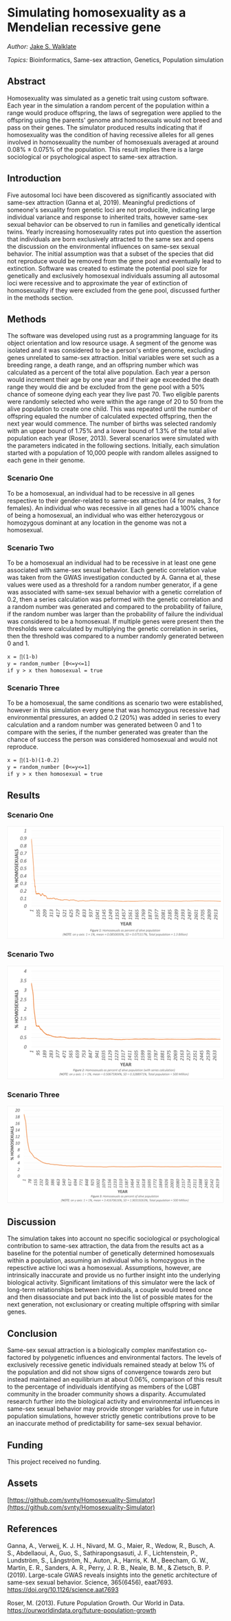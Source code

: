 # Simulating homosexuality as a Mendelian recessive gene
*Author:* [Jake S. Walklate](https://www.linkedin.com/in/svnty)

*Topics:* Bioinformatics, Same-sex attraction, Genetics, Population simulation

## Abstract

Homosexuality was simulated as a genetic trait using custom software. Each year in the simulation a random percent of the population within a range would produce offspring, the laws of segregation were applied to the offspring using the parents' genome and homosexuals would not breed and pass on their genes. The simulator produced results indicating that if homosexuality was the condition of having recessive alleles for all genes involved in homosexuality the number of homosexuals averaged at around 0.08% ± 0.075% of the population. This result implies there is a large sociological or psychological aspect to same-sex attraction. 

## Introduction

Five autosomal loci have been discovered as significantly associated with same-sex attraction (Ganna et al, 2019). Meaningful predictions of someone's sexuality from genetic loci are not producible, indicating large individual variance and response to inherited traits, however same-sex sexual behavior can be observed to run in families and genetically identical twins. Yearly increasing homosexuality rates put into question the assertion that individuals are born exclusively attracted to the same sex and opens the discussion on the environmental influences on same-sex sexual behavior. The initial assumption was that a subset of the species that did not reproduce would be removed from the gene pool and eventually lead to extinction. Software was created to estimate the potential pool size for genetically and exclusively homosexual individuals assuming all autosomal loci were recessive and to approximate the year of extinction of homosexuality if they were excluded from the gene pool, discussed further in the methods section.

## Methods

The software was developed using rust as a programming language for its object orientation and low resource usage. A segment of the genome was isolated and it was considered to be a person's entire genome, excluding genes unrelated to same-sex attraction. Initial variables were set such as a breeding range, a death range, and an offspring number which was calculated as a percent of the total alive population. Each year a person would increment their age by one year and if their age exceeded the death range they would die and be excluded from the gene pool with a 50% chance of someone dying each year they live past 70. Two eligible parents were randomly selected who were within the age range of 20 to 50 from the alive population to create one child. This was repeated until the number of offspring equaled the number of calculated expected offspring, then the next year would commence. The number of births was selected randomly with an upper bound of 1.75% and a lower bound of 1.3% of the total alive population each year (Roser, 2013). Several scenarios were simulated with the parameters indicated in the following sections. Initially, each simulation started with a population of 10,000 people with random alleles assigned to each gene in their genome.

### Scenario One

To be a homosexual, an individual had to be recessive in all genes respective to their gender-related to same-sex attraction (4 for males, 3 for females). An individual who was recessive in all genes had a 100% chance of being a homosexual, an individual who was either heterozygous or homozygous dominant at any location in the genome was not a homosexual.

### Scenario Two

To be a homosexual an individual had to be recessive in at least one gene associated with same-sex sexual behavior. Each genetic correlation value was taken from the GWAS investigation conducted by A. Ganna et al, these values were used as a threshold for a random number generator, if a gene was associated with same-sex sexual behavior with a genetic correlation of 0.2, then a series calculation was peformed with the genetic correlation and a random number was generated and compared to the probability of failure, if the random number was larger than the probability of failure the individual was considered to be a homosexual. If multiple genes were present then the thresholds were calculated by multiplying the genetic correlation in series, then the threshold was compared to a number randomly generated between 0 and 1.


```
x = ∏(1-b)
y = random_number [0<=y<=1]
if y > x then homosexual = true
```


### Scenario Three

To be a homosexual, the same conditions as scenario two were established, however in this simulation every gene that was homozygous recessive had environmental pressures, an added 0.2 (20%) was added in series to every calculation and a random number was generated between 0 and 1 to compare with the series, if the number generated was greater than the chance of success the person was considered homosexual and would not reproduce.

```
x = ∏(1-b)(1-0.2)
y = random_number [0<=y<=1]
if y > x then homosexual = true
```

## Results

### Scenario One

![1.3 Billion people, no chance of homosexual breeding](/results/scenario_1/1_3billion_percent.png?raw=true)

### Scenario Two

![500 Million people, no chance of homosexual breeding](/results/scenario_2/500m_percent.png?raw=true)

### Scenario Three

![500 Million people, no chance of homosexual breeding](/results/scenario_3/500m_percent.png?raw=true)

## Discussion

The simulation takes into account no specific sociological or psychological contribution to same-sex attraction, the data from the results act as a baseline for the potential number of genetically determined homosexuals within a population, assuming an individual who is homozygous in the repesctive active loci was a homosexual. Assumptions, however, are intrinsically inaccurate and provide us no further insight into the underlying biological activity. Significant limitations of this simulator were the lack of long-term relationships between individuals, a couple would breed once and then disassociate and put back into the list of possible mates for the next generation, not exclusionary or creating multiple offspring with similar genes. 

## Conclusion

Same-sex sexual attraction is a biologically complex manifestation co-factored by polygenetic influences and environmental factors. The levels of exclusively recessive genetic individuals remained steady at below 1% of the population and did not show signs of convergence towards zero but instead maintained an equilibrium at about 0.06%, comparison of this result to the percentage of individuals identifying as members of the LGBT community in the broader community shows a disparity. Accumulated research further into the biological activity and environmental influences in same-sex sexual behavior may provide stronger variables for use in future population simulations, however strictly genetic contributions prove to be an inaccurate method of predictability for same-sex sexual behavior.

## Funding

This project received no funding.

## Assets 
[https://github.com/svnty/Homosexuality-Simulator](https://github.com/svnty/Homosexuality-Simulator)

## References
Ganna, A., Verweij, K. J. H., Nivard, M. G., Maier, R., Wedow, R., Busch, A. S., Abdellaoui, A., Guo, S., Sathirapongsasuti, J. F., Lichtenstein, P., Lundström, S., Långström, N., Auton, A., Harris, K. M., Beecham, G. W., Martin, E. R., Sanders, A. R., Perry, J. R. B., Neale, B. M., & Zietsch, B. P. (2019). Large-scale GWAS reveals insights into the genetic architecture of same-sex sexual behavior. Science, 365(6456), eaat7693. https://doi.org/10.1126/science.aat7693

Roser, M. (2013). Future Population Growth. Our World in Data. https://ourworldindata.org/future-population-growth